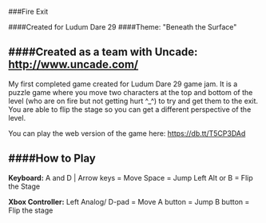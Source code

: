 ###Fire Exit

####Created for Ludum Dare 29
####Theme: "Beneath the Surface"

####Created as a team with Uncade: http://www.uncade.com/
-------------------------------------------------------------------------

My first completed game created for Ludum Dare 29 game jam. It is a puzzle game where you move two characters at the top and bottom of the level (who are on fire but not getting hurt ^_^) to try and get them to the exit. You are able to flip the stage so you can get a different perspective of the level. 

You can play the web version of the game here: https://db.tt/T5CP3DAd

####How to Play
------------------------------
**Keyboard:**
A and D | Arrow keys = Move
Space = Jump
Left Alt or B = Flip the Stage

**Xbox Controller:**
Left Analog/ D-pad = Move
A button = Jump
B button = Flip the stage

